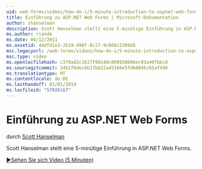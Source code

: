 ```yaml
---
uid: web-forms/videos/how-do-i/5-minute-introduction-to-aspnet-web-forms
title: Einführung zu ASP.NET Web Forms | Microsoft-Dokumentation
author: shanselman
description: Scott Hanselman stellt eine 5-minütige Einführung in ASP.NET Web Forms.
ms.author: riande
ms.date: 04/12/2011
ms.assetid: 44dfd1e3-2b19-490f-8c27-9c860c5309d8
msc.legacyurl: /web-forms/videos/how-do-i/5-minute-introduction-to-aspnet-web-forms
msc.type: video
ms.openlocfilehash: c370a82c1627f98148c008938696ec93a40fbbc8
ms.sourcegitcommit: 24b1f6decbb17bb22a45166e5fdb0845c65af498
ms.translationtype: MT
ms.contentlocale: de-DE
ms.lasthandoff: 03/01/2019
ms.locfileid: "57026167"
---
```

<a name="intro-to-aspnet-web-forms"></a>Einführung zu ASP.NET Web Forms
====================
durch [Scott Hanselman](https://github.com/shanselman)

Scott Hanselman stellt eine 5-minütige Einführung in ASP.NET Web Forms.

[&#9654;Sehen Sie sich Video (5 Minuten)](https://channel9.msdn.com/Blogs/ASP-NET-Site-Videos/5-minute-introduction-to-aspnet-web-forms)

